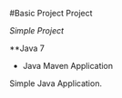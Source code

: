 #Basic Project Project

*Simple Project*

**Java 7

* Java Maven Application

Simple Java Application.
